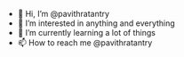 - 👋 Hi, I’m @pavithratantry
- 👀 I’m interested in anything and everything
- 🌱 I’m currently learning a lot of things
- 📫 How to reach me @pavithratantry

<!---
pavithratantry/pavithratantry is a ✨ special ✨ repository because its `README.md` (this file) appears on your GitHub profile.
You can click the Preview link to take a look at your changes.
--->

